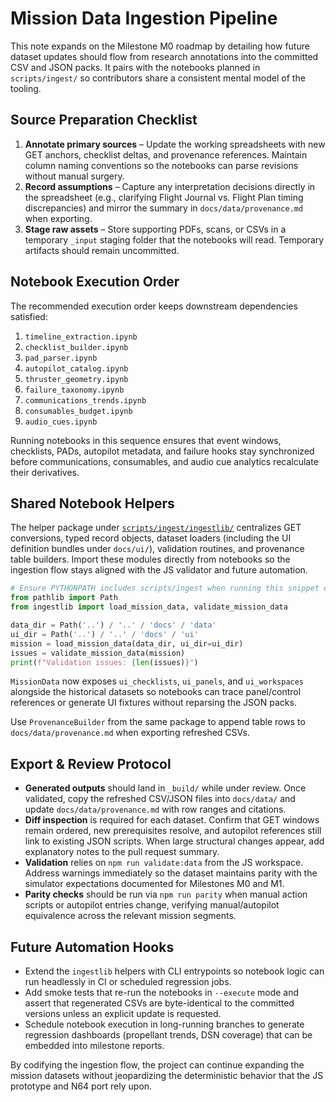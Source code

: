 # Mission Data Ingestion Pipeline

This note expands on the Milestone M0 roadmap by detailing how future dataset updates should flow from research annotations into the committed CSV and JSON packs. It pairs with the notebooks planned in `scripts/ingest/` so contributors share a consistent mental model of the tooling.

## Source Preparation Checklist

1. **Annotate primary sources** – Update the working spreadsheets with new GET anchors, checklist deltas, and provenance references. Maintain column naming conventions so the notebooks can parse revisions without manual surgery.
2. **Record assumptions** – Capture any interpretation decisions directly in the spreadsheet (e.g., clarifying Flight Journal vs. Flight Plan timing discrepancies) and mirror the summary in `docs/data/provenance.md` when exporting.
3. **Stage raw assets** – Store supporting PDFs, scans, or CSVs in a temporary `_input` staging folder that the notebooks will read. Temporary artifacts should remain uncommitted.

## Notebook Execution Order

The recommended execution order keeps downstream dependencies satisfied:

1. `timeline_extraction.ipynb`
2. `checklist_builder.ipynb`
3. `pad_parser.ipynb`
4. `autopilot_catalog.ipynb`
5. `thruster_geometry.ipynb`
6. `failure_taxonomy.ipynb`
7. `communications_trends.ipynb`
8. `consumables_budget.ipynb`
9. `audio_cues.ipynb`

Running notebooks in this sequence ensures that event windows, checklists, PADs, autopilot metadata, and failure hooks stay synchronized before communications, consumables, and audio cue analytics recalculate their derivatives.

## Shared Notebook Helpers

The helper package under [`scripts/ingest/ingestlib/`](../../scripts/ingest/ingestlib) centralizes GET conversions, typed record objects, dataset loaders (including the UI definition bundles under `docs/ui/`), validation routines, and provenance table builders. Import these modules directly from notebooks so the ingestion flow stays aligned with the JS validator and future automation.

```python
# Ensure PYTHONPATH includes scripts/ingest when running this snippet outside the notebook environment.
from pathlib import Path
from ingestlib import load_mission_data, validate_mission_data

data_dir = Path('..') / '..' / 'docs' / 'data'
ui_dir = Path('..') / '..' / 'docs' / 'ui'
mission = load_mission_data(data_dir, ui_dir=ui_dir)
issues = validate_mission_data(mission)
print(f"Validation issues: {len(issues)}")
```

`MissionData` now exposes `ui_checklists`, `ui_panels`, and `ui_workspaces` alongside the historical datasets so notebooks can trace panel/control references or generate UI fixtures without reparsing the JSON packs.

Use `ProvenanceBuilder` from the same package to append table rows to `docs/data/provenance.md` when exporting refreshed CSVs.

## Export & Review Protocol

- **Generated outputs** should land in `_build/` while under review. Once validated, copy the refreshed CSV/JSON files into `docs/data/` and update `docs/data/provenance.md` with row ranges and citations.
- **Diff inspection** is required for each dataset. Confirm that GET windows remain ordered, new prerequisites resolve, and autopilot references still link to existing JSON scripts. When large structural changes appear, add explanatory notes to the pull request summary.
- **Validation** relies on `npm run validate:data` from the JS workspace. Address warnings immediately so the dataset maintains parity with the simulator expectations documented for Milestones M0 and M1.
- **Parity checks** should be run via `npm run parity` when manual action scripts or autopilot entries change, verifying manual/autopilot equivalence across the relevant mission segments.

## Future Automation Hooks

- Extend the `ingestlib` helpers with CLI entrypoints so notebook logic can run headlessly in CI or scheduled regression jobs.
- Add smoke tests that re-run the notebooks in `--execute` mode and assert that regenerated CSVs are byte-identical to the committed versions unless an explicit update is requested.
- Schedule notebook execution in long-running branches to generate regression dashboards (propellant trends, DSN coverage) that can be embedded into milestone reports.

By codifying the ingestion flow, the project can continue expanding the mission datasets without jeopardizing the deterministic behavior that the JS prototype and N64 port rely upon.
